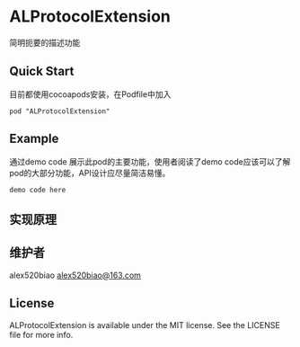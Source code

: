 # ALProtocolExtension

简明扼要的描述功能


## Quick Start

目前都使用cocoapods安装，在Podfile中加入

```
pod "ALProtocolExtension" 
```

## Example
通过demo code 展示此pod的主要功能，使用者阅读了demo code应该可以了解pod的大部分功能，API设计应尽量简洁易懂。

``` 
demo code here
```

## 实现原理


## 维护者

alex520biao <alex520biao@163.com>

## License

ALProtocolExtension is available under the MIT license. See the LICENSE file for more info.
